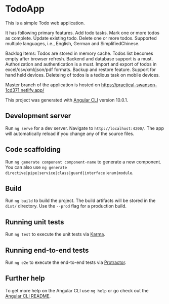 # TodoApp

This is a simple Todo web application.

It has following primary features.
Add todo tasks.
Mark one or more todos as complete.
Update existing todo.
Delete one or more todos.
Supported multiple languages, i.e., English, German and SimplifiedChinese.


Backlog Items:
Todos are stored in memory cache. Todos list becomes empty after browser refresh. Backend and database support is a must.
Authorization and authentication is a must.
Import and export of todos in excel/csv/xml/json/pdf formats.
Backup and restore feature.
Support for hand held devices. Deleteing of todos is a tedious task on mobile devices.

Master branch of the application is hosted on https://practical-swanson-1cd371.netlify.app/

This project was generated with [Angular CLI](https://github.com/angular/angular-cli) version 10.0.1.

## Development server

Run `ng serve` for a dev server. Navigate to `http://localhost:4200/`. The app will automatically reload if you change any of the source files.

## Code scaffolding

Run `ng generate component component-name` to generate a new component. You can also use `ng generate directive|pipe|service|class|guard|interface|enum|module`.

## Build

Run `ng build` to build the project. The build artifacts will be stored in the `dist/` directory. Use the `--prod` flag for a production build.

## Running unit tests

Run `ng test` to execute the unit tests via [Karma](https://karma-runner.github.io).

## Running end-to-end tests

Run `ng e2e` to execute the end-to-end tests via [Protractor](http://www.protractortest.org/).

## Further help

To get more help on the Angular CLI use `ng help` or go check out the [Angular CLI README](https://github.com/angular/angular-cli/blob/master/README.md).
